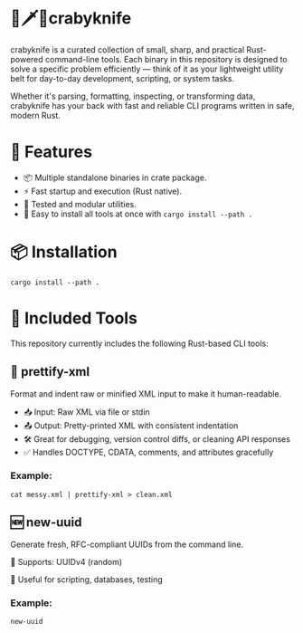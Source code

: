 # 🦀🗡️🧰crabyknife

crabyknife is a curated collection of small, sharp, and practical Rust-powered command-line tools. Each binary in this repository is designed to solve a specific problem efficiently — think of it as your lightweight utility belt for day-to-day development, scripting, or system tasks.

Whether it's parsing, formatting, inspecting, or transforming data, crabyknife has your back with fast and reliable CLI programs written in safe, modern Rust.

# 🔧 Features
- 📦 Multiple standalone binaries in crate package. 
- ⚡ Fast startup and execution (Rust native).
- 🧪 Tested and modular utilities.
- 🧰 Easy to install all tools at once with `cargo install --path .`


# 📦 Installation 
```
cargo install --path .
```

# 🧰 Included Tools
This repository currently includes the following Rust-based CLI tools:

## 🧼 prettify-xml
Format and indent raw or minified XML input to make it human-readable.

- 📥 Input: Raw XML via file or stdin
- 📤 Output: Pretty-printed XML with consistent indentation
- 🛠️ Great for debugging, version control diffs, or cleaning API responses
- ✅ Handles DOCTYPE, CDATA, comments, and attributes gracefully

### Example:

```
cat messy.xml | prettify-xml > clean.xml
```

## 🆕 new-uuid
Generate fresh, RFC-compliant UUIDs from the command line.

🔢 Supports: UUIDv4 (random)

🧪 Useful for scripting, databases, testing

### Example:

```
new-uuid
```
